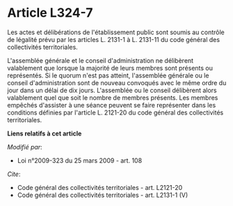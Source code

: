 # Article L324-7

Les actes et délibérations de l'établissement public sont soumis au contrôle de légalité prévu par les articles L. 2131-1 à
L. 2131-11 du code général des collectivités territoriales. 

L'assemblée générale et le conseil d'administration ne délibèrent valablement que lorsque la majorité de leurs membres sont
présents ou représentés. Si le quorum n'est pas atteint, l'assemblée générale ou le conseil d'administration sont de nouveau
convoqués avec le même ordre du jour dans un délai de dix jours. L'assemblée ou le conseil délibèrent alors valablement quel
que soit le nombre de membres présents. Les membres empêchés d'assister à une séance peuvent se faire représenter dans les
conditions définies par l'article L. 2121-20 du code général des collectivités territoriales.

**Liens relatifs à cet article**

_Modifié par_:

  - Loi n°2009-323 du 25 mars 2009 - art. 108

_Cite_:

  - Code général des collectivités territoriales - art. L2121-20
  - Code général des collectivités territoriales - art. L2131-1 (V)
